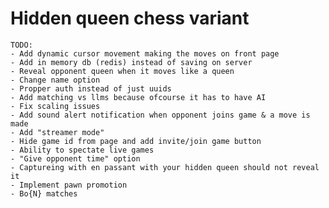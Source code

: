 # Hidden queen chess variant
    TODO:
    - Add dynamic cursor movement making the moves on front page
    - Add in memory db (redis) instead of saving on server
    - Reveal opponent queen when it moves like a queen
    - Change name option
    - Propper auth instead of just uuids
    - Add matching vs llms because ofcourse it has to have AI
    - Fix scaling issues
    - Add sound alert notification when opponent joins game & a move is made
    - Add "streamer mode"
    - Hide game id from page and add invite/join game button
    - Ability to spectate live games
    - "Give opponent time" option
    - Captureing with en passant with your hidden queen should not reveal it
    - Implement pawn promotion
    - Bo{N} matches
    